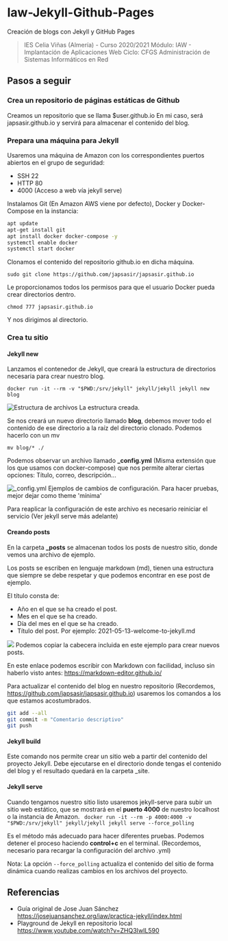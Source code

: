 # Iaw-Jekyll-Github-Pages
Creación de blogs con Jekyll y GitHub Pages

> IES Celia Viñas (Almería) - Curso 2020/2021
Módulo: IAW - Implantación de Aplicaciones Web
Ciclo: CFGS Administración de Sistemas Informáticos en Red

## Pasos a seguir

### Crea un repositorio de páginas estáticas de Github
Creamos un repositorio que se llama $user.github.io En mi caso, será japsasir.github.io y servirá para almacenar el contenido del blog.

### Prepara una máquina para Jekyll

Usaremos una máquina de Amazon con los correspondientes puertos abiertos en el grupo de seguridad:

- SSH 22
- HTTP 80
- 4000 (Acceso a web vía jekyll serve)

Instalamos Git (En Amazon AWS viene por defecto), Docker y Docker-Compose en la instancia:


```bash
apt update
apt-get install git
apt install docker docker-compose -y
systemctl enable docker
systemctl start docker
```

Clonamos el contenido del repositorio github.io en dicha máquina.

`sudo git clone https://github.com/japsasir/japsasir.github.io`

Le proporcionamos todos los permisos para que el usuario Docker pueda crear directorios dentro.

`chmod 777 japsasir.github.io`

Y nos dirigimos al directorio.

### Crea tu sitio

#### Jekyll new
Lanzamos el contenedor de Jekyll, que creará la estructura de directorios necesaria para crear nuestro blog.

`docker run -it --rm -v "$PWD:/srv/jekyll" jekyll/jekyll jekyll new blog`


![Estructura de archivos](https://i.imgur.com/az4pAZ1.png)
La estructura creada.

Se nos creará un nuevo directorio llamado **blog**, debemos mover todo el contenido de ese directorio a la raíz del directorio clonado. Podemos hacerlo con un mv

`mv blog/* ./`



Podemos observar un archivo llamado **_config.yml** (Misma extensión que los que usamos con docker-compose) que nos permite alterar ciertas opciones: Título, correo, descripción...

![_config.yml](https://i.imgur.com/LiI3lVh.png)
Ejemplos de cambios de configuración. Para hacer pruebas, mejor dejar como theme 'mínima'

Para reaplicar la configuración de este archivo es necesario reiniciar el servicio (Ver jekyll serve más adelante)


#### Creando posts

En la carpeta **_posts** se almacenan todos los posts de nuestro sitio, donde vemos una archivo de ejemplo.

Los posts se escriben en lenguaje markdown (md), tienen una estructura que siempre se debe respetar y que podemos encontrar en ese post de ejemplo.

El título consta de:

- Año en el que se ha creado el post.
- Mes en el que se ha creado.
- Día del mes en el que se ha creado.
- Título del post.
Por ejemplo: 2021-05-13-welcome-to-jekyll.md

![](https://i.imgur.com/v5VRGGs.png)
Podemos copiar la cabecera incluida en este ejemplo para crear nuevos posts.

En este enlace podemos escribir con Markdown con facilidad, incluso sin haberlo visto antes:
https://markdown-editor.github.io/

Para actualizar el contenido del blog en nuestro repositorio (Recordemos, https://github.com/japsasir/japsasir.github.io) usaremos los comandos a los que estamos acostumbrados.

```bash
git add --all
git commit -m "Comentario descriptivo"
git push
```

#### Jekyll build
Este comando nos permite crear un sitio web a partir del contenido del proyecto Jekyll. Debe ejecutarse en el directorio donde tengas el contenido del blog y el resultado quedará en la carpeta _site.


#### Jekyll serve
Cuando tengamos nuestro sitio listo usaremos jekyll-serve para subir un sitio web estático, que se mostrará en el **puerto 4000** de nuestro localhost o la instancia de Amazon.
`
docker run -it --rm -p 4000:4000 -v "$PWD:/srv/jekyll" jekyll/jekyll jekyll serve --force_polling`

Es el método más adecuado para hacer diferentes pruebas. Podemos detener el proceso haciendo **control+c** en el terminal. (Recordemos, necesario para recargar la configuración del archivo .yml)

Nota: La opción `--force_polling` actualiza el contenido del sitio de forma dinámica cuando realizas cambios en los archivos del proyecto.

## Referencias
- Guía original de Jose Juan Sánchez	https://josejuansanchez.org/iaw/practica-jekyll/index.html
- Playground de Jekyll en repositorio local	https://www.youtube.com/watch?v=ZHQ3IwIL590
